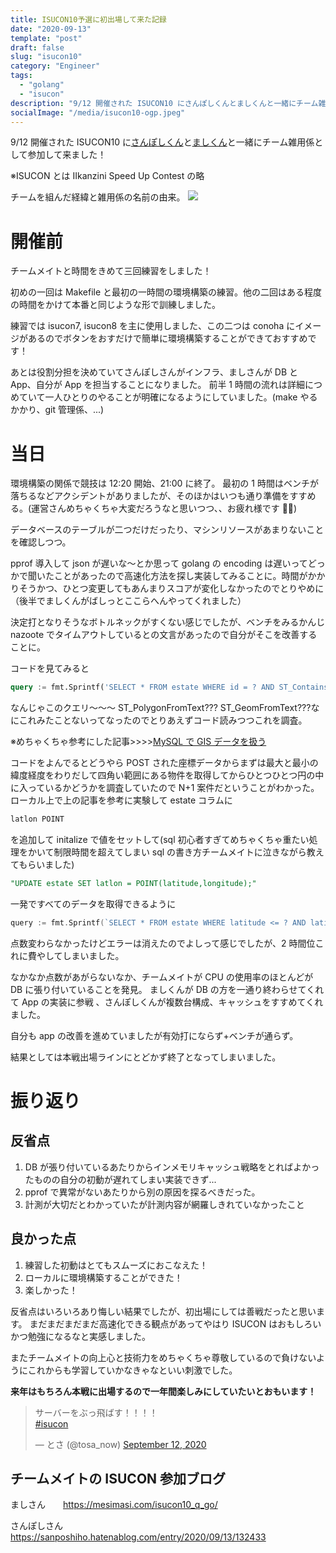 ```yaml
---
title: ISUCON10予選に初出場して来た記録
date: "2020-09-13"
template: "post"
draft: false
slug: "isucon10"
category: "Engineer"
tags:
  - "golang"
  - "isucon"
description: "9/12 開催された ISUCON10 にさんぽしくんとましくんと一緒にチーム雑用係として参加して来ました！"
socialImage: "/media/isucon10-ogp.jpeg"
---
```


9/12 開催された ISUCON10 に[さんぽしくん](https://twitter.com/sanpo_shiho)と[ましくん](https://twitter.com/masibw)と一緒にチーム雑用係として参加して来ました！

※ISUCON とは IIkanzini Speed Up Contest の略

チームを組んだ経緯と雑用係の名前の由来。
<img src="/media/isucon10-1.png">

# 開催前

チームメイトと時間をきめて三回練習をしました！

初めの一回は Makefile と最初の一時間の環境構築の練習。他の二回はある程度の時間をかけて本番と同じような形で訓練しました。

練習では isucon7, isucon8 を主に使用しました、この二つは conoha にイメージがあるのでボタンをおすだけで簡単に環境構築することができておすすめです！

あとは役割分担を決めていてさんぽしさんがインフラ、ましさんが DB と App、自分が App を担当することになりました。
前半 1 時間の流れは詳細につめていて一人ひとりのやることが明確になるようにしていました。(make やるかかり、git 管理係、...)

# 当日

環境構築の関係で競技は 12:20 開始、21:00 に終了。
最初の 1 時間はベンチが落ちるなどアクシデントがありましたが、そのほかはいつも通り準備をすすめる。(運営さんめちゃくちゃ大変だろうなと思いつつ、、お疲れ様です 🙇‍♂️)

データベースのテーブルが二つだけだったり、マシンリソースがあまりないことを確認しつつ。

pprof 導入して json が遅いな〜とか思って golang の encoding は遅いってどっかで聞いたことがあったので高速化方法を探し実装してみることに。時間がかかりそうかつ、ひとつ変更してもあんまりスコアが変化しなかったのでとりやめに
（後半でましくんがばしっとここらへんやってくれました）

決定打となりそうなボトルネックがすくない感じでしたが、ベンチをみるかんじ nazoote でタイムアウトしているとの文言があったので自分がそこを改善することに。

コードを見てみると

```sql
query := fmt.Sprintf('SELECT * FROM estate WHERE id = ? AND ST_Contains(ST_PolygonFromText(%s), ST_GeomFromText(%s))', coordinates.coordinatesToText(), point)
```

なんじゃこのクエリ〜〜〜
ST_PolygonFromText??? ST_GeomFromText???なにこれみたことないってなったのでとりあえずコード読みつつこれを調査。

※めちゃくちゃ参考にした記事>>>>[MySQL で GIS データを扱う](https://qiita.com/onunu/items/59ef2c050b35773ced0d)

コードをよんでるとどうやら POST された座標データからまずは最大と最小の緯度経度をわりだして四角い範囲にある物件を取得してからひとつひとつ円の中に入っているかどうかを調査していたので N+1 案件だということがわかった。
ローカル上で上の記事を参考に実験して estate コラムに

```sql
latlon POINT
```

を追加して initalize で値をセットして(sql 初心者すぎてめちゃくちゃ重たい処理をかいて制限時間を超えてしまい sql の書き方チームメイトに泣きながら教えてもらいました)

```sql
"UPDATE estate SET latlon = POINT(latitude,longitude);"
```

一発ですべてのデータを取得できるように

```go
query := fmt.Sprintf(`SELECT * FROM estate WHERE latitude <= ? AND latitude >= ? AND longitude <= ? AND longitude >= ? AND ST_Contains(ST_PolygonFromText(%s), latlon) ORDER BY popularity DESC, id ASC`, coordinates.coordinatesToText())
```

点数変わらなかったけどエラーは消えたのでよしって感じでしたが、2 時間位これに費やしてしまいました。

なかなか点数があがらないなか、チームメイトが CPU の使用率のほとんどが DB に張り付いていることを発見。
ましくんが DB の方を一通り終わらせてくれて App の実装に参戦 、さんぽしくんが複数台構成、キャッシュをすすめてくれました。

自分も app の改善を進めていましたが有効打にならず+ベンチが通らず。

結果としては本戦出場ラインにとどかず終了となってしまいました。

# 振り返り

## 反省点

1. DB が張り付いているあたりからインメモリキャッシュ戦略をとればよかったものの自分の初動が遅れてしまい実装できず...
2. pprof で異常がないあたりから別の原因を探るべきだった。
3. 計測が大切だとわかっていたが計測内容が網羅しきれていなかったこと

## 良かった点

1. 練習した初動はとてもスムーズにおこなえた！
2. ローカルに環境構築することができた！
3. 楽しかった！

反省点はいろいろあり悔しい結果でしたが、初出場にしては善戦だったと思います。
まだまだまだまだ高速化できる観点があってやはり ISUCON はおもしろいかつ勉強になるなと実感しました。

またチームメイトの向上心と技術力をめちゃくちゃ尊敬しているので負けないようにこれからも学習していかなきゃなといい刺激でした。

**来年はもちろん本戦に出場するので一年間楽しみにしていたいとおもいます！**

<blockquote class="twitter-tweet"><p lang="ja" dir="ltr">サーバーをぶっ飛ばす！！！！<br> <a href="https://twitter.com/hashtag/isucon?src=hash&amp;ref_src=twsrc%5Etfw">#isucon</a></p>&mdash; とさ (@tosa_now) <a href="https://twitter.com/tosa_now/status/1304620400890884096?ref_src=twsrc%5Etfw">September 12, 2020</a></blockquote>

## チームメイトの ISUCON 参加ブログ

ましさん　　https://mesimasi.com/isucon10_q_go/

さんぽしさん　 https://sanposhiho.hatenablog.com/entry/2020/09/13/132433
